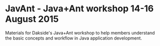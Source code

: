 # JavAnt - Java+Ant workshop 14-16 August 2015

Materials for Dakside's Java+Ant workshop to help members understand the basic concepts and workflow in Java application development.
